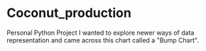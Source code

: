# Coconut_production
Personal Python Project
I wanted to explore newer ways of data representation and came across this chart called a "Bump Chart".
